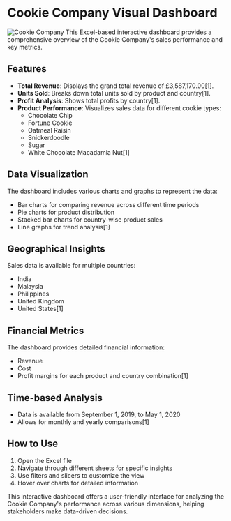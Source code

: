 # Cookie Company Visual Dashboard
![Cookie Company](https://github.com/gappeah/Cookie-Company-Visual-Dashboard/assets/114095068/ec351402-5f75-4e2a-aa2b-3f89b8093ece)
This Excel-based interactive dashboard provides a comprehensive overview of the Cookie Company's sales performance and key metrics.


## Features

- **Total Revenue**: Displays the grand total revenue of £3,587,170.00[1].
- **Units Sold**: Breaks down total units sold by product and country[1].
- **Profit Analysis**: Shows total profits by country[1].
- **Product Performance**: Visualizes sales data for different cookie types:
  - Chocolate Chip
  - Fortune Cookie
  - Oatmeal Raisin
  - Snickerdoodle
  - Sugar
  - White Chocolate Macadamia Nut[1]

## Data Visualization

The dashboard includes various charts and graphs to represent the data:

- Bar charts for comparing revenue across different time periods
- Pie charts for product distribution
- Stacked bar charts for country-wise product sales
- Line graphs for trend analysis[1]

## Geographical Insights

Sales data is available for multiple countries:

- India
- Malaysia
- Philippines
- United Kingdom
- United States[1]

## Financial Metrics

The dashboard provides detailed financial information:

- Revenue
- Cost
- Profit margins for each product and country combination[1]

## Time-based Analysis

- Data is available from September 1, 2019, to May 1, 2020
- Allows for monthly and yearly comparisons[1]

## How to Use

1. Open the Excel file
2. Navigate through different sheets for specific insights
3. Use filters and slicers to customize the view
4. Hover over charts for detailed information

This interactive dashboard offers a user-friendly interface for analyzing the Cookie Company's performance across various dimensions, helping stakeholders make data-driven decisions.
